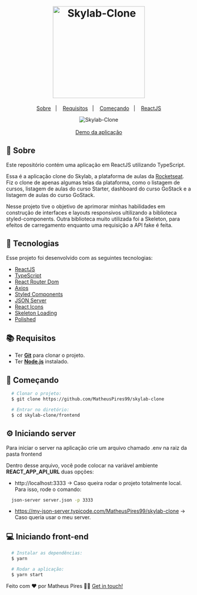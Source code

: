 <h1 align="center">
    <img alt="Skylab-Clone" src="https://ik.imagekit.io/hwyksvj4iv/skylab-logo_Npl4-pqEs.svg" width="250px" />
</h1>

<p align="center">
  <a href="#page_with_curl-sobre">Sobre</a>&nbsp;&nbsp;&nbsp;|&nbsp;&nbsp;&nbsp;
  <a href="#books-requisitos">Requisitos</a>&nbsp;&nbsp;&nbsp;|&nbsp;&nbsp;&nbsp;
  <a href="#rocket-começando">Começando</a>&nbsp;&nbsp;&nbsp;|&nbsp;&nbsp;&nbsp;
  <a href="#gear-iniciando-front-end">ReactJS</a>
</>

<p align="center">
  <img alt="Skylab-Clone" src="https://res.cloudinary.com/matheuspires/image/upload/v1589338040/skylab-clone_pkzuxf.gif" />
  <br />
  <br />
  <a href="https://skylab-clone.netlify.app/">Demo da aplicação</a>
</p>

## :page_with_curl: Sobre
Este repositório contém uma aplicação em ReactJS utilizando TypeScript.

Essa é a aplicação clone do Skylab, a plataforma de aulas da [Rocketseat](https://rocketseat.com.br/). Fiz o clone de apenas algumas telas da plataforma, como o listagem de cursos, listagem de aulas do curso Starter, dashboard do curso GoStack e a listagem de aulas do curso GoStack.

Nesse projeto tive o objetivo de aprimorar minhas habilidades em construção de interfaces e layouts responsivos ultilizando a biblioteca styled-components. Outra biblioteca muito utilizada foi a Skeleton, para efeitos de carregamento enquanto uma requisição a API fake é feita. 

## :hammer: Tecnologias
Esse projeto foi desenvolvido com as seguintes tecnologias:

- [ReactJS](https://reactjs.org/)
- [TypeScript](https://www.typescriptlang.org/)
- [React Router Dom](https://reacttraining.com/react-router/web/guides/quick-start)
- [Axios](https://github.com/axios/axios)
- [Styled Components](https://styled-components.com/)
- [JSON Server](https://github.com/typicode/json-server)
- [React Icons](https://www.npmjs.com/package/react-icons)
- [Skeleton Loading](https://www.npmjs.com/package/react-loading-skeleton)
- [Polished](https://www.npmjs.com/package/polished)

## :books: Requisitos
- Ter [**Git**](https://git-scm.com/) para clonar o projeto.
- Ter [**Node.js**](https://nodejs.org/en/) instalado.

## :rocket: Começando
``` bash
  # Clonar o projeto:
  $ git clone https://github.com/MatheusPires99/skylab-clone

  # Entrar no diretório:
  $ cd skylab-clone/frontend
```

## :gear: Iniciando server
  Para iniciar o server na aplicação crie um arquivo chamado .env na raiz da pasta frontend

  Dentro desse arquivo, você pode colocar na variável ambiente **REACT_APP_API_URL** duas opções:

  - http://localhost:3333 -> Caso queira rodar o projeto totalmente local. Para isso, rode o comando: 
  ```bash 
    json-server server.json -p 3333
  ````
  - https://my-json-server.typicode.com/MatheusPires99/skylab-clone -> Caso queria usar o meu server.

## :computer: Iniciando front-end
```bash
  # Instalar as dependências:
  $ yarn

  # Rodar a aplicação:
  $ yarn start
```

Feito com ❤️ por Matheus Pires 👋🏻 [Get in touch!](https://github.com/MatheusPires99)
